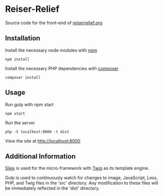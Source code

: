 # Reiser-Relief

Source code for the front-end of [reiserrelief.org](http://reiserrelief.org)

## Installation

Install the necessary node modules with [npm](https://www.npmjs.com/)

```
npm install
```

Install the necessary PHP dependencies with [composer](https://getcomposer.org/)
```
composer install
```

## Usage

Run gulp with npm start
```
npm start
```

Run the server

```
php -S localhost:8000 -t dist
```


View the site at [http://localhost:8000](http://localhost:8000)

## Additional Information

[Silex](http://silex.sensiolabs.org/) is used for the micro-framework with [Twig](http://twig.sensiolabs.org/) as its template engine.

Gulp is used to continuously watch for changes to image, JavaScript, Less, PHP, and Twig files in the 'src' directory.  Any modification to these files will be immediately reflected in the 'dist' directory.
